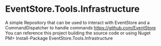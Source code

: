 # EventStore.Tools.Infrastructure
A simple Repository that can be used to interact with EventStore and a CommandDispatcher to handle commands https://github.com/EventStore  
You can reference this project building the source code or using Nuget  
PM> Install-Package EventStore.Tools.Infrastructure  
